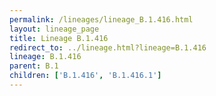 ```yaml
---
permalink: /lineages/lineage_B.1.416.html
layout: lineage_page
title: Lineage B.1.416
redirect_to: ../lineage.html?lineage=B.1.416
lineage: B.1.416
parent: B.1
children: ['B.1.416', 'B.1.416.1']
---
```


